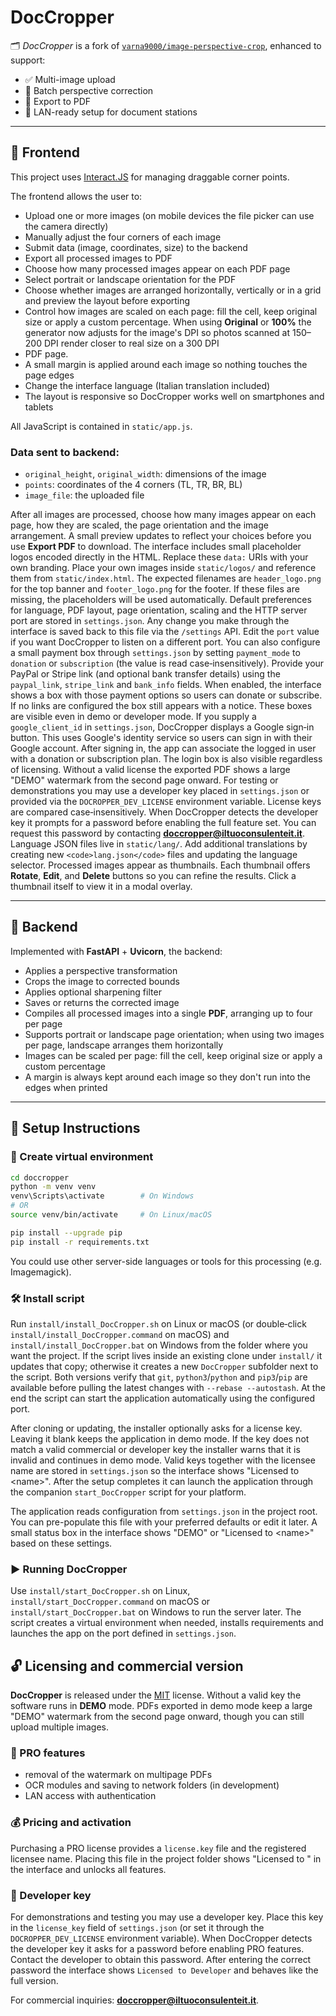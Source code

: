 # DocCropper

🗂️ *DocCropper* is a fork of [`varna9000/image-perspective-crop`](https://github.com/varna9000/image-perspective-crop), enhanced to support:

- ✅ Multi-image upload
- 📐 Batch perspective correction
- 📄 Export to PDF
- 🧰 LAN-ready setup for document stations

---

## 🔧 Frontend

This project uses [Interact.JS](https://github.com/taye/interact.js) for managing draggable corner points.

The frontend allows the user to:
- Upload one or more images (on mobile devices the file picker can use the camera directly)
- Manually adjust the four corners of each image
- Submit data (image, coordinates, size) to the backend
- Export all processed images to PDF
- Choose how many processed images appear on each PDF page
- Select portrait or landscape orientation for the PDF
- Choose whether images are arranged horizontally, vertically or in a grid and preview the layout before exporting
- Control how images are scaled on each page: fill the cell, keep original size or apply a custom percentage.
  When using **Original** or **100%** the generator now adjusts for the image's
  DPI so photos scanned at 150–200 DPI render closer to real size on a 300 DPI
-  PDF page.
- A small margin is applied around each image so nothing touches the page edges
- Change the interface language (Italian translation included)
- The layout is responsive so DocCropper works well on smartphones and tablets

All JavaScript is contained in `static/app.js`.

### Data sent to backend:
- `original_height`, `original_width`: dimensions of the image
- `points`: coordinates of the 4 corners (TL, TR, BR, BL)
- `image_file`: the uploaded file

After all images are processed, choose how many images appear on each page, how they are scaled, the page orientation and the image arrangement. A small preview updates to reflect your choices before you use **Export PDF** to download.
The interface includes small placeholder logos encoded directly in the HTML. Replace these `data:` URIs with your own branding. Place your own images inside `static/logos/` and reference them from `static/index.html`.
The expected filenames are `header_logo.png` for the top banner and `footer_logo.png` for the footer. If these files are missing, the placeholders will be used automatically.
Default preferences for language, PDF layout, page orientation, scaling and the HTTP server port are stored in `settings.json`. Any change you make through the interface is saved back to this file via the `/settings` API.  Edit the `port` value if you want DocCropper to listen on a different port.
You can also configure a small payment box through `settings.json` by setting `payment_mode` to `donation` or `subscription` (the value is read case‑insensitively). Provide your PayPal or Stripe link (and optional bank transfer details) using the `paypal_link`, `stripe_link` and `bank_info` fields. When enabled, the interface shows a box with those payment options so users can donate or subscribe. If no links are configured the box still appears with a notice. These boxes are visible even in demo or developer mode.
If you supply a `google_client_id` in `settings.json`, DocCropper displays a Google sign‑in button. This uses Google's identity service so users can sign in with their Google account. After signing in, the app can associate the logged in user with a donation or subscription plan. The login box is also visible regardless of licensing.
Without a valid license the exported PDF shows a large "DEMO" watermark from the second page onward. For testing or demonstrations you may use a developer key placed in `settings.json` or provided via the `DOCROPPER_DEV_LICENSE` environment variable. License keys are compared case‑insensitively. When DocCropper detects the developer key it prompts for a password before enabling the full feature set. You can request this password by contacting **doccropper@iltuoconsulenteit.it**.
Language JSON files live in `static/lang/`. Add additional translations by creating new `<code>lang.json</code>` files and updating the language selector.
Processed images appear as thumbnails. Each thumbnail offers **Rotate**, **Edit**, and **Delete** buttons so you can refine the results. Click a thumbnail itself to view it in a modal overlay.

---

## 🐍 Backend

Implemented with **FastAPI** + **Uvicorn**, the backend:

- Applies a perspective transformation
- Crops the image to corrected bounds
- Applies optional sharpening filter
- Saves or returns the corrected image
- Compiles all processed images into a single **PDF**, arranging up to four per page
- Supports portrait or landscape page orientation; when using two images per page, landscape arranges them horizontally
- Images can be scaled per page: fill the cell, keep original size or apply a custom percentage
- A margin is always kept around each image so they don't run into the edges when printed

---

## 🚀 Setup Instructions

### 🧱 Create virtual environment

```bash
cd doccropper
python -m venv venv
venv\Scripts\activate        # On Windows
# OR
source venv/bin/activate     # On Linux/macOS

pip install --upgrade pip
pip install -r requirements.txt
```

You could use other server-side languages or tools for this processing (e.g. Imagemagick).

### 🛠 Install script

Run `install/install_DocCropper.sh` on Linux or macOS (or double‑click `install/install_DocCropper.command` on macOS) and `install/install_DocCropper.bat` on Windows from the folder where you want the project. If the script lives inside an existing clone under `install/` it updates that copy; otherwise it creates a new `DocCropper` subfolder next to the script. Both versions verify that `git`, `python3`/`python` and `pip3`/`pip` are available before pulling the latest changes with `--rebase --autostash`. At the end the script can start the application automatically using the configured port.

After cloning or updating, the installer optionally asks for a license key. Leaving it blank keeps the application in demo mode. If the key does not match a valid commercial or developer key the installer warns that it is invalid and continues in demo mode. Valid keys together with the licensee name are stored in `settings.json` so the interface shows "Licensed to &lt;name&gt;". After the setup completes it can launch the application through the companion `start_DocCropper` script for your platform.

The application reads configuration from `settings.json` in the project root. You can pre-populate this file with your preferred defaults or edit it later.
A small status box in the interface shows "DEMO" or "Licensed to &lt;name&gt;" based on these settings.

### ▶️ Running DocCropper

Use `install/start_DocCropper.sh` on Linux, `install/start_DocCropper.command` on macOS or `install/start_DocCropper.bat` on Windows to run the server later. The script creates a virtual environment when needed, installs requirements and launches the app on the port defined in `settings.json`.

## 🔓 Licensing and commercial version

**DocCropper** is released under the [MIT](LICENSE.txt) license. Without a valid key the software runs in **DEMO** mode. PDFs exported in demo mode keep a large "DEMO" watermark from the second page onward, though you can still upload multiple images.

### 💼 PRO features

- removal of the watermark on multipage PDFs
- OCR modules and saving to network folders (in development)
- LAN access with authentication

### 💰 Pricing and activation

Purchasing a PRO license provides a `license.key` file and the registered licensee name. Placing this file in the project folder shows "Licensed to <name>" in the interface and unlocks all features.

### 🔑 Developer key

For demonstrations and testing you may use a developer key. Place this key in the `license_key` field of `settings.json` (or set it through the `DOCROPPER_DEV_LICENSE` environment variable). When DocCropper detects the developer key it asks for a password before enabling PRO features. Contact the developer to obtain this password. After entering the correct password the interface shows `Licensed to Developer` and behaves like the full version.

For commercial inquiries: **doccropper@iltuoconsulenteit.it**.

